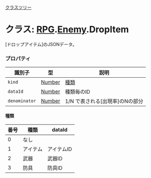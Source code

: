 [クラスツリー](index.md)

# クラス: [RPG](RPG.md).[Enemy](RPG.Enemy.md).DropItem
[ドロップアイテム]のJSONデータ。


### プロパティ

| 識別子 | 型 | 説明 |
| --- | --- | --- |
| `kind` | [Number](Number.md) | [種類](RPG.Enemy.DropItem.md#種類)  |
| `dataId` | [Number](Number.md) | 種類毎のID |
| `denominator` | [Number](Number.md) | 1/N で表される[出現率]のNの部分 |

#### 種類

| 番号 | 種類 | dataId |
| --- | --- | --- |
| 0 | なし |  |
| 1 | アイテム | アイテムID |
| 2 | 武器 | 武器ID |
| 3 | 防具 | 防具ID |
